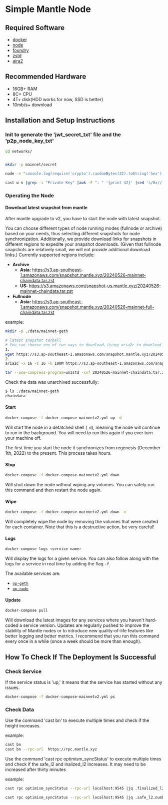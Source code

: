 # Simple Mantle Node

## Required Software

- [docker](https://docs.docker.com/engine/install/)
- [node](https://nodejs.org/en/download/)
- [foundry](https://github.com/foundry-rs/foundry/releases)
- [zstd](https://github.com/facebook/zstd)
- [aira2](https://aria2.github.io/)
## Recommended Hardware

- 16GB+ RAM
- 8C+ CPU
- 4T+ disk(HDD works for now, SSD is better)
- 10mb/s+ download

## Installation and Setup Instructions

### Init to generate the 'jwt_secret_txt' file and the 'p2p_node_key_txt'

```sh
cd networks/


mkdir -p mainnet/secret

node -e "console.log(require('crypto').randomBytes(32).toString('hex'))" > mainnet/secret/jwt_secret_txt

cast w n |grep -i "Private Key" |awk -F ": " '{print $2}' |sed 's/0x//' > mainnet/secret/p2p_node_key_txt
```

### Operating the Node

#### Download latest snapshot from mantle

After mantle upgrade to v2, you have to start the node with latest snapshot.

You can choose different types of node running modes (fullnode or archive) based on your needs, thus selecting different snapshots for node synchronization. Additionally, we provide download links for snapshots in different regions to expedite your snapshot downloads. (Given that fullnode snapshots are relatively small, we will not provide additional download links.) Currently supported regions include:

- **Archive**
  - **Asia:** https://s3.ap-southeast-1.amazonaws.com/snapshot.mantle.xyz/20240526-mainnet-chaindata.tar.zst
  - **US:** https://s3.amazonaws.com/snapshot-us.mantle.xyz/20240526-mainnet-chaindata.tar.zst
- **Fullnode**
  - **Asia:** https://s3.ap-southeast-1.amazonaws.com/snapshot.mantle.xyz/20240526-mainnet-full-chaindata.tar.zst

example:

```sh
mkdir -p ./data/mainnet-geth

# latest snapshot tarball
# You can choose one of two ways to download，Using aria2c to download can improve download speed, but you need to install aria2
1.
wget https://s3.ap-southeast-1.amazonaws.com/snapshot.mantle.xyz/20240526-mainnet-chaindata.tar.zst
2.
aria2c -x 16 -s 16 -k 100M https://s3.ap-southeast-1.amazonaws.com/snapshot.mantle.xyz/20240526-mainnet-chaindata.tar.zst

tar --use-compress-program=unzstd -xvf 20240526-mainnet-chaindata.tar.zst -C ./data/mainnet-geth

```

Check the data was unarchived successfully:

```sh
$ ls ./data/mainnet-geth
chaindata
```

#### Start

```sh
docker-compose -f docker-compose-mainnetv2.yml up -d
```

Will start the node in a detatched shell (`-d`), meaning the node will continue to run in the background.
You will need to run this again if you ever turn your machine off.

The first time you start the node it synchronizes from regenesis (December 1th, 2022) to the present.
This process takes hours.

#### Stop

```sh
docker-compose -f docker-compose-mainnetv2.yml down

```

Will shut down the node without wiping any volumes.
You can safely run this command and then restart the node again.

#### Wipe

```sh
docker-compose -f docker-compose-mainnetv2.yml down -v
```

Will completely wipe the node by removing the volumes that were created for each container.
Note that this is a destructive action, be very careful!

#### Logs

```sh
docker-compose logs <service name>
```

Will display the logs for a given service.
You can also follow along with the logs for a service in real time by adding the flag `-f`.

The available services are:

- [`op-geth`](#mantle-node)
- [`op-node`](#mantle-node)

#### Update

```sh
docker-compose pull
```

Will download the latest images for any services where you haven't hard-coded a service version.
Updates are regularly pushed to improve the stability of Mantle nodes or to introduce new quality-of-life features like better logging and better metrics.
I recommend that you run this command every once in a while (once a week should be more than enough).

## How To Check If The Deployment Is Successful

### Check Service

If the service status is 'up,' it means that the service has started without any issues.

```sh
docker-compose -f docker-compose-mainnetv2.yml ps
```

### Check Data

Use the command 'cast bn' to execute multiple times and check if the height increases.

example:

```sh
cast bn
cast bn --rpc-url  https://rpc.mantle.xyz
```

Use the command 'cast rpc optimism_syncStatus' to execute multiple times and check if the safe_l2 and inalized_l2 increases.
It may need to be increased after thirty minutes

example:

```sh
cast rpc optimism_syncStatus --rpc-url localhost:9545 |jq .finalized_l2.number

cast rpc optimism_syncStatus --rpc-url localhost:9545 |jq .safe_l2.number
```
